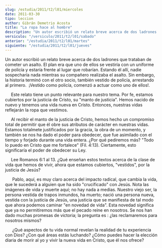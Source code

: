 ```yaml
---
slug: /estudia/2011/t2/l01/miercoles
date: 2011-03-30
tipo: leccion
author: Gibrán Demetrio Acosta
title: "La ropa hace al hombre"
description: "Un autor escribió un relato breve acerca de dos ladrones que trataban de  cometer un asalto. El plan era que uno de ellos se vestiría con un uniforme de  policía y estaría frente al lugar que robarían. Estando él allí, nadie  sospecharía nada mientras su compañero realizaba el..."
versiculo: "/versiculo/2011/t2/l01/sabado"
anterior: "/estudia/2011/t2/l01/martes"
siguiente: "/estudia/2011/t2/l01/jueves"
---
```


Un autor escribió un relato breve acerca de dos ladrones que trataban de cometer un asalto. El plan era que uno de ellos se vestiría con un uniforme de policía y estaría frente al lugar que robarían. Estando él allí, nadie sospecharía nada mientras su compañero realizaba el asalto. Sin embargo, la historia terminó con el otro socio, también vestido de policía, arrestando al primero.  ¡Vestido como policía, comenzó a actuar como uno de ellos!.

     Este relato tiene un punto relevante para nuestro tema. Por fe, estamos cubiertos por la justicia de Cristo, su "manto de justicia". Hemos nacido de nuevo y tenemos una vida nueva en Cristo. Entonces, nuestras vidas reflejarán la ropa que vestimos.

     Al recibir el manto de la justicia de Cristo, hemos hecho un compromiso total de permitir que él obre sus atributos de carácter en nuestras vidas. Estamos totalmete justificados por la gracia, la obra de un momento, y también se nos ha dado el poder para obedecer, que fue asimilado con el tiempo y forjado durante una vida entera. ¿Por qué pediremos más? "Todo lo puedo en Cristo que me fortalece" (Fil. 4:13). Ciertamente, esto significaría el poder de obedecer su Ley.

     Lee Romanos 6:1 al 13. ¿Qué enseñan estos textos acerca de la clase de vida que hemos de vivir, ahora que estamos cubiertos, "vestidos", por la justicia de Jesús?

      Pablo, aquí, es muy claro acerca del impacto radical, que cambia la vida, que le sucederá a alguien que ha sido "crucificado" con Jesús. Nota las imágenes de vida y muerte aquí; no hay nada a medias. Nuestro viejo ser, la persona vestida de trapos inmundos, ha muerto; nació una persona nueva, vestida con la justicia de Jesús, una justicia que se manifiesta de tal modo que ahora podemos caminar "en novedad de vida". Esta novedad significa que ya no permitiremos más que el pecado reine en nosotros. Se nos han dado muchas promesas de victoria; la pregunta es : ¿las reclamaremos para nosotros mismos?

      ¿Qué aspectos de tu vida normal revelan la realidad de tu experiencia con Dios? ¿Con qué áreas estás luchando? ¿Cómo puedes hacer la elección diaria de morir al yo y vivir la nueva vida en Cristo, que él nos ofrece?
